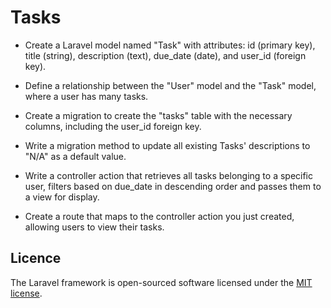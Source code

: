 # Tasks 
- Create a Laravel model named "Task" with attributes: id (primary key), title (string), description (text), due_date (date), and user_id (foreign key).
- Define a relationship between the "User" model and the "Task" model, where a user has many tasks.
- Create a migration to create the "tasks" table with the necessary columns, including the user_id foreign key.
- Write a migration method to update all existing Tasks' descriptions to "N/A" as a default value.

- Write a controller action that retrieves all tasks belonging to a specific user, filters based on due_date in descending order and passes them to a view for display.
- Create a route that maps to the controller action you just created, allowing users to view their tasks.


## Licence
The Laravel framework is open-sourced software licensed under the [MIT license](https://opensource.org/licenses/MIT).
